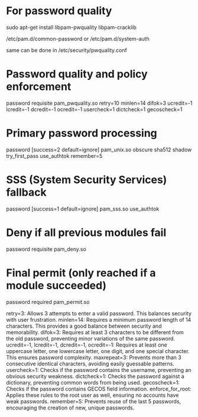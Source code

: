 # For password quality
sudo apt-get install libpam-pwquality libpam-cracklib

/etc/pam.d/common-password
or 
/etc/pam.d/system-auth

same can be done in /etc/security/pwquality.conf

# Password quality and policy enforcement
password    requisite     pam_pwquality.so retry=10 minlen=14 difok=3 ucredit=-1 lcredit=-1 dcredit=-1 ocredit=-1 usercheck=1 dictcheck=1 gecoscheck=1

# Primary password processing
password    [success=2 default=ignore]  pam_unix.so obscure sha512 shadow try_first_pass use_authtok remember=5

# SSS (System Security Services) fallback
password    [success=1 default=ignore]  pam_sss.so use_authtok

# Deny if all previous modules fail
password    requisite     pam_deny.so

# Final permit (only reached if a module succeeded)
password    required      pam_permit.so




retry=3: Allows 3 attempts to enter a valid password. This balances security with user frustration.
minlen=14: Requires a minimum password length of 14 characters. This provides a good balance between security and memorability.
difok=3: Requires at least 3 characters to be different from the old password, preventing minor variations of the same password.
ucredit=-1, lcredit=-1, dcredit=-1, ocredit=-1: Requires at least one uppercase letter, one lowercase letter, one digit, and one special character. This ensures password complexity.
maxrepeat=3: Prevents more than 3 consecutive identical characters, avoiding easily guessable patterns.
usercheck=1: Checks if the password contains the username, preventing an obvious security weakness.
dictcheck=1: Checks the password against a dictionary, preventing common words from being used.
gecoscheck=1: Checks if the password contains GECOS field information.
enforce_for_root: Applies these rules to the root user as well, ensuring no accounts have weak passwords.
remember=5: Prevents reuse of the last 5 passwords, encouraging the creation of new, unique passwords.